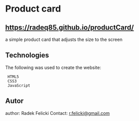 # Product card

## https://radeq85.github.io/productCard/
a simple product card that adjusts the size to the screen

## Technologies

The following was used to create the website:

     HTML5
     CSS3
     JavaScript
     
## Autor

author: Radek Felicki Contact: r.felicki@gmail.com
